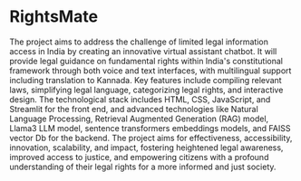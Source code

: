 # RightsMate
The project aims to address the challenge of limited legal information access in India by creating an innovative virtual assistant chatbot. It will provide legal guidance on fundamental rights within India's constitutional framework through both voice and text interfaces, with multilingual support including translation to Kannada. Key features include compiling relevant laws, simplifying legal language, categorizing legal rights, and interactive design. The technological stack includes HTML, CSS, JavaScript, and Streamlit for the front end, and advanced technologies like Natural Language Processing, Retrieval Augmented Generation (RAG) model, Llama3 LLM model, sentence transformers embeddings models, and FAISS vector Db for the backend. The project aims for effectiveness, accessibility, innovation, scalability, and impact, fostering heightened legal awareness, improved access to justice, and empowering citizens with a profound understanding of their legal rights for a more informed and just society.

